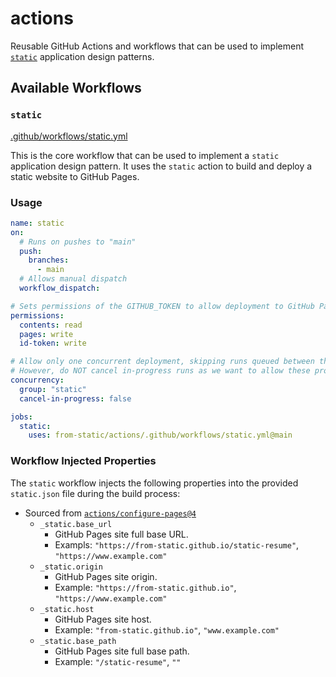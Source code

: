 # actions

Reusable GitHub Actions and workflows that can be used to implement [`static`](https://github.com/from-static) application design patterns.


## Available Workflows

### `static`

[.github/workflows/static.yml](./.github/workflows/static.yml)

This is the core workflow that can be used to implement a `static` application design pattern. It uses the `static` action to build and deploy a static website to GitHub Pages.

### Usage

```yaml
name: static
on:
  # Runs on pushes to "main"
  push:
    branches:
      - main
  # Allows manual dispatch
  workflow_dispatch:

# Sets permissions of the GITHUB_TOKEN to allow deployment to GitHub Pages
permissions:
  contents: read
  pages: write
  id-token: write

# Allow only one concurrent deployment, skipping runs queued between the run in-progress and latest queued.
# However, do NOT cancel in-progress runs as we want to allow these production deployments to complete.
concurrency:
  group: "static"
  cancel-in-progress: false

jobs:
  static:
    uses: from-static/actions/.github/workflows/static.yml@main
```

### Workflow Injected Properties

The `static` workflow injects the following properties into the provided `static.json` file during the build process:


- Sourced from [`actions/configure-pages@4`](https://github.com/actions/configure-pages/blob/1f0c5cde4bc74cd7e1254d0cb4de8d49e9068c7d/action.yml#L22)
  - `_static.base_url`
    - GitHub Pages site full base URL.
    - Exampls: `"https://from-static.github.io/static-resume"`, `"https://www.example.com"`
  - `_static.origin`
    - GitHub Pages site origin.
    - Example: `"https://from-static.github.io"`, `"https://www.example.com"`
  - `_static.host`
    - GitHub Pages site host.
    - Example: `"from-static.github.io"`, `"www.example.com"`
  - `_static.base_path`
    - GitHub Pages site full base path.
    - Example: `"/static-resume"`, `""`